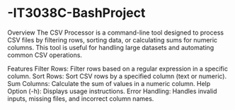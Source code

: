 # -IT3038C-BashProject

Overview
The CSV Processor is a command-line tool designed to process CSV files by filtering rows, sorting data, or calculating sums for numeric columns. This tool is useful for handling large datasets and automating common CSV operations.

Features
Filter Rows: Filter rows based on a regular expression in a specific column.
Sort Rows: Sort CSV rows by a specified column (text or numeric).
Sum Columns: Calculate the sum of values in a numeric column.
Help Option (-h): Displays usage instructions.
Error Handling: Handles invalid inputs, missing files, and incorrect column names.
